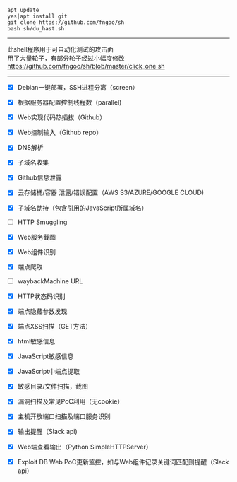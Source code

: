 
```
apt update
yes|apt install git
git clone https://github.com/fngoo/sh
bash sh/du_hast.sh
```
***
此shell程序用于可自动化测试的攻击面  
用了大量轮子，有部分轮子经过小幅度修改  
https://github.com/fngoo/sh/blob/master/click_one.sh
***
- [x] Debian一键部署，SSH进程分离（screen）
- [x] 根据服务器配置控制线程数（parallel)
- [x] Web实现代码热插拔（Github）
- [x] Web控制输入（Github repo）

- [x] DNS解析
- [x] 子域名收集
- [x] Github信息泄露
- [x] 云存储桶/容器 泄露/错误配置（AWS S3/AZURE/GOOGLE CLOUD)
- [x] 子域名劫持（包含引用的JavaScript所属域名）
- [ ] HTTP Smuggling
- [x] Web服务截图
- [x] Web组件识别
- [x] 端点爬取
- [ ] waybackMachine URL
- [x] HTTP状态码识别
- [x] 端点隐藏参数发现
- [x] 端点XSS扫描（GET方法）
- [x] html敏感信息
- [x] JavaScript敏感信息
- [x] JavaScript中端点提取
- [x] 敏感目录/文件扫描，截图
- [x] 漏洞扫描及常见PoC利用（无cookie）
- [x] 主机开放端口扫描及端口服务识别

- [x] 输出提醒（Slack api)
- [x] Web端查看输出（Python SimpleHTTPServer）
- [x] Exploit DB Web PoC更新监控，如与Web组件记录关键词匹配则提醒（Slack api）
